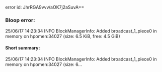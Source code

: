 error id: JhrRGA9vvv/aOK7j2aSuvA==
### Bloop error:

25/06/17 14:23:34 INFO BlockManagerInfo: Added broadcast_1_piece0 in memory on hpomen:34027 (size: 6.5 KiB, free: 4.5 GiB)
#### Short summary: 

25/06/17 14:23:34 INFO BlockManagerInfo: Added broadcast_1_piece0 in memory on hpomen:34027 (size: 6...